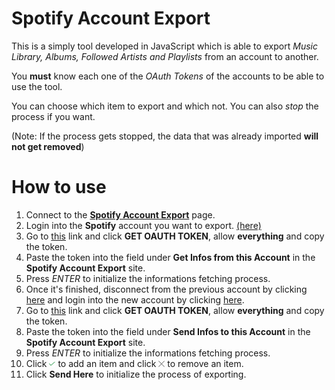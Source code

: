# Spotify Account Export

This is a simply tool developed in JavaScript which is able to export *Music Library, Albums, Followed Artists and Playlists* from an account to another.

You **must** know each one of the *OAuth Tokens* of the accounts to be able to use the tool.

You can choose which item to export and which not. You can also *stop* the process if you want.

(Note: If the process gets stopped, the data that was already imported **will not get removed**)

# How to use

1. Connect to the [**Spotify Account Export**](http://sasopenna.github.io/spotify/) page.
2. Login into the **Spotify** account you want to export. [(here)](https://accounts.spotify.com/it-IT/login)
3. Go to [this](https://developer.spotify.com/web-api/console/get-current-user/) link and click **GET OAUTH TOKEN**, allow **everything** and copy the token.
4. Paste the token into the field under **Get Infos from this Account** in the **Spotify Account Export** site.
5. Press *ENTER* to initialize the informations fetching process.
6. Once it's finished, disconnect from the previous account by clicking [here](https://www.spotify.com/it/logout/) and login into the new account by clicking [here](https://accounts.spotify.com/it-IT/login).
7. Go to [this](https://developer.spotify.com/web-api/console/get-current-user/) link and click **GET OAUTH TOKEN**, allow **everything** and copy the token.
8. Paste the token into the field under **Send Infos to this Account** in the **Spotify Account Export** site.
9. Press *ENTER* to initialize the informations fetching process.
10. Click <img src="https://raw.githubusercontent.com/sasopenna/spotify-account-export/master/img/add.png" width="10px"> to add an item and click <img src="https://raw.githubusercontent.com/sasopenna/spotify-account-export/master/img/remove.png" width="10px"> to remove an item.
11. Click **Send Here** to initialize the process of exporting.
